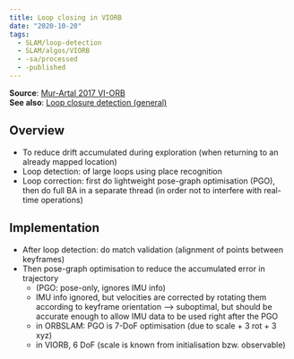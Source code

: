 ```yaml
---
title: Loop closing in VIORB
date: "2020-10-20"
tags:
  - SLAM/loop-detection
  - SLAM/algos/VIORB
  - -sa/processed
  - -published
---
```


**Source**: [Mur-Artal 2017 VI-ORB](bibliography/mur-artal-2017-vi-orb.md)  
**See also**: [Loop closure detection (general)](SLAM/loop-closure-detection.md)

## Overview

*   To reduce drift accumulated during exploration (when returning to an already mapped location)
*   Loop detection: of large loops using place recognition
*   Loop correction: first do lightweight pose-graph optimisation (PGO), then do full BA in a separate thread (in order not to interfere with real-time operations)

## Implementation

*   After loop detection: do match validation (alignment of points between keyframes)
*   Then pose-graph optimisation to reduce the accumulated error in trajectory
    *   (PGO: pose-only, ignores IMU info)
    *   IMU info ignored, but velocities are corrected by rotating them according to keyframe orientation --> suboptimal, but should be accurate enough to allow IMU data to be used right after the PGO
    *   in ORBSLAM: PGO is 7-DoF optimisation (due to scale + 3 rot + 3 xyz)
    *   in VIORB, 6 DoF (scale is known from initialisation bzw. observable)

